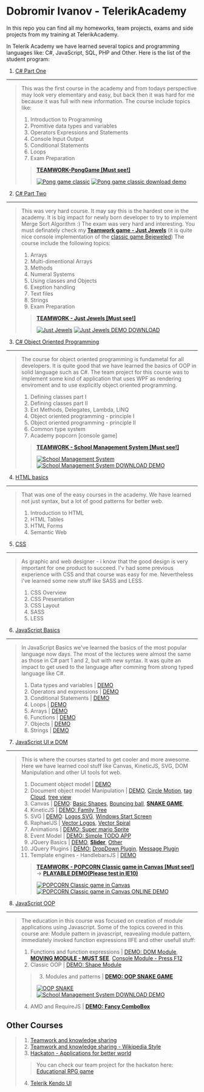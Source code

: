 Dobromir Ivanov - TelerikAcademy
============

In this repo you can find all my homeworks, team projects, exams and side projects from my training at TelerikAcademy.

In Telerik Academy we have learned several topics and programming languages like: C#, JavaScript, SQL, PHP and Other. Here is the list of the student program:

1. [C# Part One](/CSharpPartOne/)
------------
> This was the first course in the academy and from todays perspective may look very elementary and easy, but back then it was hard for me because it was full with new information. The course include topics like:
> 
> 1. Introduction to Programming
> 2. Promitive data types and variables
> 3. Operators Expressions and Statements
> 4. Console Input Output
> 5. Conditional Statements
> 6. Loops
> 7. Exam Preparation
> 
> >__[TEAMWORK-PongGame [Must see!]](/CSharpPartOne/08-TEAMWORK-PongGame/)__ 
> >
> > [![Pong game classic](http://www.d3bg.org/telerikacademy/githubimages/pong-icon.jpg)](/CSharpPartOne/08-TEAMWORK-PongGame/) [![Pong game classic download demo](http://www.d3bg.org/telerikacademy/githubimages/download_demo.jpg)](http://www.d3bg.org/telerikacademy/demos/08-TEAMWORK-PongGame.rar) 

2. [C# Part Two](/CSharpPartTwo/)
------------
> This was very hard course. It may say this is the hardest one in the academy. It is big impact for newly born developer to try to implement Merge Sort Algorithm :) The exam was very hard and interesting. You must definately check my __[Teamwork game - Just Jewels](/CSharpPartTwo/10-TEAMWORK-Just-Jewels/)__ (it is quite nice console implementation of the [classic game Bejeweled](http://en.wikipedia.org/wiki/Bejeweled)) The course include the following topics:
> 
> 1. Arrays
> 2. Multi-dimentional Arrays
> 3. Methods
> 4. Numeral Systems
> 5. Using classes and Objects
> 6. Exeption handling
> 7. Text files
> 8. Strings
> 9. Exam Preparation
>
> >__[TEAMWORK - Just Jewels [Must see!]](/CSharpPartTwo/10-TEAMWORK-Just-Jewels/)__
> >
> > [![Just Jewels](http://www.d3bg.org/telerikacademy/githubimages/jewels_game.jpg)](/CSharpPartTwo/10-TEAMWORK-Just-Jewels/) [![Just Jewels DEMO DOWNLOAD](http://www.d3bg.org/telerikacademy/githubimages/download_demo.jpg)](http://www.d3bg.org/telerikacademy/demos/10-TEAMWORK-Just-Jewels.rar) 

3. [C# Object Oriented Programming](/OOP/)
------------
> The course for object oriented programming is fundametal for all developers. It is quite good that we have learned the basics of OOP in solid language such as C#. The team project for this course was to implement some kind of application that uses WPF as rendering enviroment and to use explicitly object oriented programming.
> 
> 1. Defining classes part I
> 2. Defining classes part II
> 3. Ext Methods, Delegates, Lambda, LINQ
> 4. Object oriented programming - principle I
> 5. Object oriented programming - principle II
> 6. Common type system
> 7. Academy popcorn [console game]
>
> >__[TEAMWORK - School Management System [Must see!]](/OOP/08-TEAMWORK-SchoolManagementSystem/)__
> > 
> > [![School Management System](http://www.d3bg.org/telerikacademy/githubimages/school-icon.jpg)](/OOP/08-TEAMWORK-SchoolManagementSystem/) [![School Management System DOWNLOAD DEMO](http://www.d3bg.org/telerikacademy/githubimages/download_demo.jpg)](http://www.d3bg.org/telerikacademy/demos/08-TEAMWORK-SchoolManagementSystem.rar) 


4. [HTML basics](/HTML/)
------------
> That was one of the easy courses in the academy. We have learned not just syntax, but a lot of good patterns for better web.
> 
> 1. Introduction to HTML
> 2. HTML Tables
> 3. HTML Forms
> 4. Semantic Web

5. [CSS](/CSS/)
------------
> As graphic and web designer - i know that the good design is very important for one product to succeed. I'v had some previous experience with CSS and that course was easy for me. Nevertheless i've learned some new stuff like SASS and LESS.
> 
> 1. CSS Overview
> 2. CSS Presentation
> 3. CSS Layout
> 4. SASS
> 5. LESS

6. [JavaScript Basics](/Javascript/)
------------
> In JavaScript Basics we've learned the basics of the most popular language now days. The most of the lectures were almost the same as those in C# part 1 and 2, but with new syntax. It was quite an impact to get used to the language after comming from strong typed language like C#.
> 
> 1. Data types and variables | [DEMO](http://www.d3bg.org/telerikacademy/00-Data-Types-and-Variables/00-Data-Types-and-Variables/01-JSLiterals.html)
> 2. Operators and expressions | [DEMO](http://www.d3bg.org/telerikacademy/01-Operators-Explressions/01-Operators-Explressions/01-EvenOdd.html)
> 3. Conditional Statements | [DEMO](http://www.d3bg.org/telerikacademy/02-ConditionalStatements/02-ConditionalStatements/01-ExchangeValue.html)
> 4. Loops | [DEMO](http://www.d3bg.org/telerikacademy/03-Loops/03-Loops/01-SimpleLoop.html)
> 5. Arrays | [DEMO](http://www.d3bg.org/telerikacademy/04-Arrays/04-Arrays/01-ArrayX5.html)
> 6. Functions | [DEMO](http://www.d3bg.org/telerikacademy/05-Functions/05-Functions/01-LastDigit.html)
> 7. Objects | [DEMO](http://www.d3bg.org/telerikacademy/06-Objects/06-Objects/01-PlanarSystem.html)
> 8. Strings | [DEMO](http://www.d3bg.org/telerikacademy/07-Strings/01-ReverseString.html)

7. [JavaScript UI и DOM](/Javascript/)
------------
> This is where the courses started to get cooler and more awesome. Here we have learned cool stuff like Canvas, KineticJS, SVG, DOM Manipulation and other UI tools fot web.
> 
> 1. Document object model | [DEMO](http://www.d3bg.org/telerikacademy/09-DOM/09-DOM/)
> 2. Document object model Manipulation | [DEMO](http://www.d3bg.org/telerikacademy/08-DOMManipulation/08-DOMManipulation/), [Circle Motion](http://www.d3bg.org/telerikacademy/08-DOMManipulation/08-DOMManipulation/02-CircleMotion.html), [tag Cloud](http://www.d3bg.org/telerikacademy/08-DOMManipulation/08-DOMManipulation/04-tagCloud.html), [tree view](http://www.d3bg.org/telerikacademy/08-DOMManipulation/08-DOMManipulation/05-TreeView.html)
> 3. Canvas | [DEMO](http://www.d3bg.org/telerikacademy/10-Canvas/10-Canvas/): [Basic Shapes](http://www.d3bg.org/telerikacademy/10-Canvas/10-Canvas/01-BasicShapes.html), [Bouncing ball](http://www.d3bg.org/telerikacademy/10-Canvas/10-Canvas/02-BouncingBall.html), __[SNAKE GAME](http://www.d3bg.org/telerikacademy/10-Canvas/10-Canvas/03-Snake.html)__,
> 4. KineticJS | [DEMO: Family Tree](http://www.d3bg.org/telerikacademy/11-KineticJS/11-KineticJS/01-FamilyTree.html)
> 5. SVG | [DEMO](http://www.d3bg.org/telerikacademy/12-SVG/): [Logos SVG](http://www.d3bg.org/telerikacademy/12-SVG/01-mean-vector.svg), [Windows Start Screen](http://www.d3bg.org/telerikacademy/12-SVG/02-windows-home-screen-simple.svg)
> 6. RaphaelJS | [Vector Logos](http://www.d3bg.org/telerikacademy/13-RaphaelJS/13-RaphaelJS/01-Logos.html), [Vector Spiral](http://www.d3bg.org/telerikacademy/13-RaphaelJS/13-RaphaelJS/02-Spiral.html)
> 7. Animations | [DEMO: Super mario Sprite](http://www.d3bg.org/telerikacademy/14-Animations/14-Animations/01-SuperMario.html)
> 8. Event Model | [DEMO: Simple TODO APP](http://www.d3bg.org/telerikacademy/15-Event-Model/)
> 9. JQuery Basics | [DEMO](http://www.d3bg.org/telerikacademy/16-JQueryBasics/), __[Slider](http://www.d3bg.org/telerikacademy/16-JQueryBasics/01-SliderControl.html)__, [Other](http://www.d3bg.org/telerikacademy/16-JQueryBasics/)
> 10. JQuery Plugins | [DEMO:](http://www.d3bg.org/telerikacademy/17-JQueryPlugins/) [DropDown Plugin](http://www.d3bg.org/telerikacademy/17-JQueryPlugins/01-DropDownPlugin.html), [Message Plugin](http://www.d3bg.org/telerikacademy/17-JQueryPlugins/02-fadeIn-fadeOut.html)
> 11. Template engines - HandlebarsJS | [DEMO](http://www.d3bg.org/telerikacademy/18-HandlebarsJS/)
>
> >__[TEAMWORK - POPCORN Classic game in Canvas [Must see!]](https://github.com/nzhul/Popcorn-Kintaro)__ -> __[PLAYABLE DEMO(Please test in IE10)](http://www.d3bg.org/telerikacademy/GAMES/Popcorn/)__
> > 
> > [![POPCORN Classic game in Canvas](http://www.d3bg.org/telerikacademy/githubimages/popcorn-icon.jpg)](https://github.com/nzhul/Popcorn-Kintaro) [![POPCORN Classic game in Canvas ONLINE DEMO](http://www.d3bg.org/telerikacademy/githubimages/download_demo.jpg)](http://www.d3bg.org/telerikacademy/GAMES/Popcorn/) 

8. [JavaScript OOP](/Javascript/)
------------
> The education in this course was focused on creation of module applications using Javascript. Some of the topics covered in this course are: Module pattern in javascript, reavealing module pattern, immediately invoked function expressions IIFE and other usefull stuff:
>
> 1. Functions and function expressions | [DEMO: ](http://www.d3bg.org/telerikacademy/20-JS-OOP-Functions-and-function-Expressions/) [DOM Module](http://www.d3bg.org/telerikacademy/20-JS-OOP-Functions-and-function-Expressions/01-DomModule.html), __[MOVING MODULE - MUST SEE](http://www.d3bg.org/telerikacademy/20-JS-OOP-Functions-and-function-Expressions/02-MovingModule.html)__, [Console Module - Press F12](http://www.d3bg.org/telerikacademy/20-JS-OOP-Functions-and-function-Expressions/03-ConsoleModule.html) 
> 2. Classic OOP | [DEMO: Shape Module](http://www.d3bg.org/telerikacademy/21-JS-OOP-ClassicOOP/01-shapeModule.html)
> 
> > 3. Modules and patterns | __[DEMO: OOP SNAKE GAME](http://www.d3bg.org/telerikacademy/22-JS-OOP-ModulesAndPatterns/01-OOP-Snake.html)__
> >
> > [![OOP SNAKE](http://www.d3bg.org/telerikacademy/githubimages/snake-icon2.jpg)](/Javascript/22-JS-OOP-ModulesAndPatterns) [![School Management System DOWNLOAD DEMO](http://www.d3bg.org/telerikacademy/githubimages/download_demo.jpg)](http://www.d3bg.org/telerikacademy/22-JS-OOP-ModulesAndPatterns/01-OOP-Snake.html) 
> 4. AMD and RequireJS | __[DEMO: Fancy ComboBox](http://www.d3bg.org/telerikacademy/23-AMD-RequireJS/01-ComboBox.html)__

Other Courses
---------------------
> 1. [Teamwork and knowledge sharing](http://telerikacademy.com/Courses/Courses/Details/100)
> 2. [Teamwork and knowledge sharing - Wikipedia Style](http://telerikacademy.com/Courses/Courses/Details/101)
> 3. [Hackaton - Applications for better world](http://telerikacademy.com/Courses/Courses/Details/180)
>> You can check our team project for the hackaton here: [Educational RPG game](https://github.com/TeamDDA/DDA-Academy/tree/master/DDA/DDA)
> 4. [Telerik Kendo UI](http://telerikacademy.com/Courses/Courses/Details/181) 

